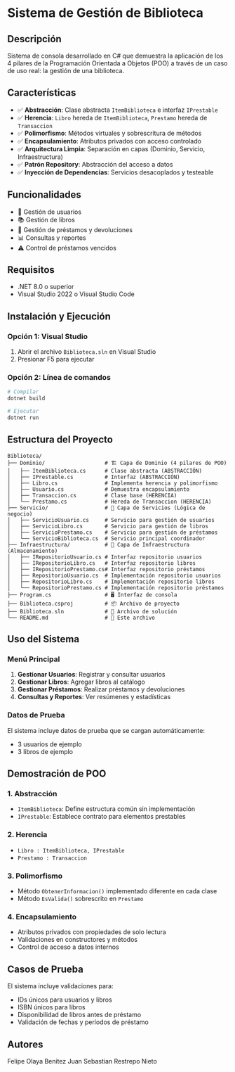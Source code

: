 # Sistema de Gestión de Biblioteca

## Descripción
Sistema de consola desarrollado en C# que demuestra la aplicación de los 4 pilares de la Programación Orientada a Objetos (POO) a través de un caso de uso real: la gestión de una biblioteca.

## Características
- ✅ **Abstracción**: Clase abstracta `ItemBiblioteca` e interfaz `IPrestable`
- ✅ **Herencia**: `Libro` hereda de `ItemBiblioteca`, `Prestamo` hereda de `Transaccion`
- ✅ **Polimorfismo**: Métodos virtuales y sobrescritura de métodos
- ✅ **Encapsulamiento**: Atributos privados con acceso controlado
- ✅ **Arquitectura Limpia**: Separación en capas (Dominio, Servicio, Infraestructura)
- ✅ **Patrón Repository**: Abstracción del acceso a datos
- ✅ **Inyección de Dependencias**: Servicios desacoplados y testeable

## Funcionalidades
- 👤 Gestión de usuarios
- 📚 Gestión de libros
- 📖 Gestión de préstamos y devoluciones
- 📊 Consultas y reportes
- ⚠️ Control de préstamos vencidos

## Requisitos
- .NET 8.0 o superior
- Visual Studio 2022 o Visual Studio Code

## Instalación y Ejecución

### Opción 1: Visual Studio
1. Abrir el archivo `Biblioteca.sln` en Visual Studio
2. Presionar F5 para ejecutar

### Opción 2: Línea de comandos
```bash
# Compilar
dotnet build

# Ejecutar
dotnet run
```

## Estructura del Proyecto
```
Biblioteca/
├── Dominio/                   # 🏗️ Capa de Dominio (4 pilares de POO)
│   ├── ItemBiblioteca.cs      # Clase abstracta (ABSTRACCIÓN)
│   ├── IPrestable.cs          # Interfaz (ABSTRACCIÓN)
│   ├── Libro.cs               # Implementa herencia y polimorfismo
│   ├── Usuario.cs             # Demuestra encapsulamiento
│   ├── Transaccion.cs         # Clase base (HERENCIA)
│   └── Prestamo.cs            # Hereda de Transaccion (HERENCIA)
├── Servicio/                  # 🧠 Capa de Servicios (Lógica de negocio)
│   ├── ServicioUsuario.cs     # Servicio para gestión de usuarios
│   ├── ServicioLibro.cs       # Servicio para gestión de libros
│   ├── ServicioPrestamo.cs    # Servicio para gestión de préstamos
│   └── ServicioBiblioteca.cs  # Servicio principal coordinador
├── Infraestructura/           # 💾 Capa de Infraestructura (Almacenamiento)
│   ├── IRepositorioUsuario.cs # Interfaz repositorio usuarios
│   ├── IRepositorioLibro.cs   # Interfaz repositorio libros
│   ├── IRepositorioPrestamo.cs# Interfaz repositorio préstamos
│   ├── RepositorioUsuario.cs  # Implementación repositorio usuarios
│   ├── RepositorioLibro.cs    # Implementación repositorio libros
│   └── RepositorioPrestamo.cs # Implementación repositorio préstamos
├── Program.cs                 # 🖥️ Interfaz de consola
├── Biblioteca.csproj          # 📦 Archivo de proyecto
├── Biblioteca.sln             # 🔧 Archivo de solución
└── README.md                  # 📖 Este archivo
```

## Uso del Sistema

### Menú Principal
1. **Gestionar Usuarios**: Registrar y consultar usuarios
2. **Gestionar Libros**: Agregar libros al catálogo
3. **Gestionar Préstamos**: Realizar préstamos y devoluciones
4. **Consultas y Reportes**: Ver resúmenes y estadísticas

### Datos de Prueba
El sistema incluye datos de prueba que se cargan automáticamente:
- 3 usuarios de ejemplo
- 3 libros de ejemplo

## Demostración de POO

### 1. Abstracción
- `ItemBiblioteca`: Define estructura común sin implementación
- `IPrestable`: Establece contrato para elementos prestables

### 2. Herencia
- `Libro : ItemBiblioteca, IPrestable`
- `Prestamo : Transaccion`

### 3. Polimorfismo
- Método `ObtenerInformacion()` implementado diferente en cada clase
- Método `EsValida()` sobrescrito en `Prestamo`

### 4. Encapsulamiento
- Atributos privados con propiedades de solo lectura
- Validaciones en constructores y métodos
- Control de acceso a datos internos

## Casos de Prueba
El sistema incluye validaciones para:
- IDs únicos para usuarios y libros
- ISBN únicos para libros
- Disponibilidad de libros antes de préstamo
- Validación de fechas y períodos de préstamo

## Autores
Felipe Olaya Benitez
Juan Sebastian Restrepo Nieto
